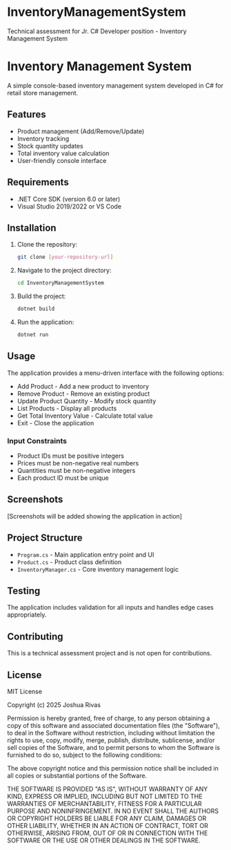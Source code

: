 # InventoryManagementSystem
Technical assessment for Jr. C# Developer position - Inventory Management System
# Inventory Management System

A simple console-based inventory management system developed in C# for retail store management.

## Features

- Product management (Add/Remove/Update)
- Inventory tracking
- Stock quantity updates
- Total inventory value calculation
- User-friendly console interface

## Requirements

- .NET Core SDK (version 6.0 or later)
- Visual Studio 2019/2022 or VS Code

## Installation

1. Clone the repository:
   ```bash
   git clone [your-repository-url]
   ```

2. Navigate to the project directory:
   ```bash
   cd InventoryManagementSystem
   ```

3. Build the project:
   ```bash
   dotnet build
   ```

4. Run the application:
   ```bash
   dotnet run
   ```

## Usage

The application provides a menu-driven interface with the following options:

- Add Product - Add a new product to inventory
- Remove Product - Remove an existing product
- Update Product Quantity - Modify stock quantity
- List Products - Display all products
- Get Total Inventory Value - Calculate total value
- Exit - Close the application

### Input Constraints

- Product IDs must be positive integers
- Prices must be non-negative real numbers
- Quantities must be non-negative integers
- Each product ID must be unique

## Screenshots

[Screenshots will be added showing the application in action]

## Project Structure

- `Program.cs` - Main application entry point and UI
- `Product.cs` - Product class definition
- `InventoryManager.cs` - Core inventory management logic

## Testing

The application includes validation for all inputs and handles edge cases appropriately.

## Contributing

This is a technical assessment project and is not open for contributions.

## License

MIT License

Copyright (c) 2025 Joshua Rivas

Permission is hereby granted, free of charge, to any person obtaining a copy
of this software and associated documentation files (the "Software"), to deal
in the Software without restriction, including without limitation the rights
to use, copy, modify, merge, publish, distribute, sublicense, and/or sell
copies of the Software, and to permit persons to whom the Software is
furnished to do so, subject to the following conditions:

The above copyright notice and this permission notice shall be included in
all copies or substantial portions of the Software.

THE SOFTWARE IS PROVIDED "AS IS", WITHOUT WARRANTY OF ANY KIND, EXPRESS OR
IMPLIED, INCLUDING BUT NOT LIMITED TO THE WARRANTIES OF MERCHANTABILITY,
FITNESS FOR A PARTICULAR PURPOSE AND NONINFRINGEMENT. IN NO EVENT SHALL THE
AUTHORS OR COPYRIGHT HOLDERS BE LIABLE FOR ANY CLAIM, DAMAGES OR OTHER
LIABILITY, WHETHER IN AN ACTION OF CONTRACT, TORT OR OTHERWISE, ARISING FROM,
OUT OF OR IN CONNECTION WITH THE SOFTWARE OR THE USE OR OTHER DEALINGS IN
THE SOFTWARE.
